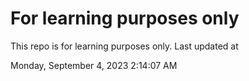 # For learning purposes only
This repo is for learning purposes only.
Last updated at

Monday, September 4, 2023 2:14:07 AM


